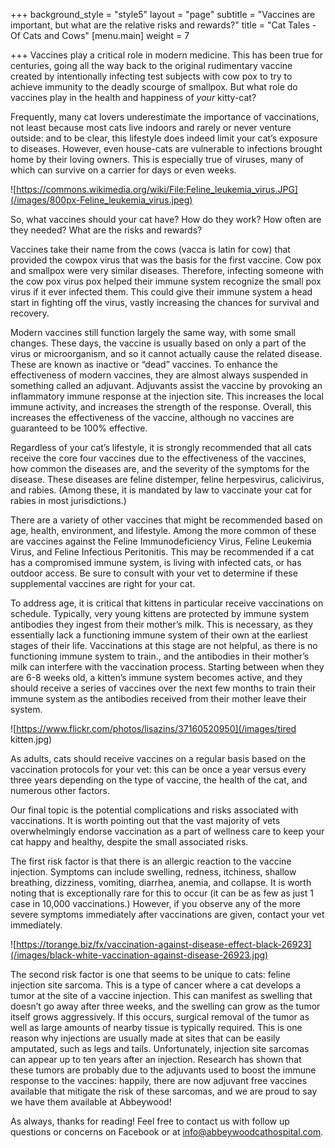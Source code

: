 +++
background_style = "style5"
layout = "page"
subtitle = "Vaccines are important, but what are the relative risks and rewards?"
title = "Cat Tales - Of Cats and Cows"
[menu.main]
weight = 7

+++
Vaccines play a critical role in modern medicine. This has been true for centuries, going all the way back to the original rudimentary vaccine created by intentionally infecting test subjects with cow pox to try to achieve immunity to the deadly scourge of smallpox. But what role do vaccines play in the health and happiness of _your_ kitty-cat?

Frequently, many cat lovers underestimate the importance of vaccinations, not least because most cats live indoors and rarely or never venture outside: and to be clear, this lifestyle does indeed limit your cat’s exposure to diseases. However, even house-cats are vulnerable to infections brought home by their loving owners. This is especially true of viruses, many of which can survive on a carrier for days or even weeks.

![https://commons.wikimedia.org/wiki/File:Feline_leukemia_virus.JPG](/images/800px-Feline_leukemia_virus.jpeg)

So, what vaccines should your cat have? How do they work? How often are they needed? What are the risks and rewards?

Vaccines take their name from the cows (vacca is latin for cow) that provided the cowpox virus that was the basis for the first vaccine. Cow pox and smallpox were very similar diseases. Therefore, infecting someone with the cow pox virus pox helped their immune system recognize the small pox virus if it ever infected them. This could give their immune system a head start in fighting off the virus, vastly increasing the chances for survival and recovery.

Modern vaccines still function largely the same way, with some small changes. These days, the vaccine is usually based on only a part of the virus or microorganism, and so it cannot actually cause the related disease. These are known as inactive or “dead” vaccines. To enhance the effectiveness of modern vaccines, they are almost always suspended in something called an adjuvant. Adjuvants assist the vaccine by provoking an inflammatory immune response at the injection site. This increases the local immune activity, and increases the strength of the response. Overall, this increases the effectiveness of the vaccine, although no vaccines are guaranteed to be 100% effective.

Regardless of your cat’s lifestyle, it is strongly recommended that all cats receive the core four vaccines due to the effectiveness of the vaccines, how common the diseases are, and the severity of the symptoms for the disease. These diseases are feline distemper, feline herpesvirus, calicivirus, and rabies. (Among these, it is mandated by law to vaccinate your cat for rabies in most jurisdictions.)

There are a variety of other vaccines that might be recommended based on age, health, environment, and lifestyle. Among the more common of these are vaccines against the Feline Immunodeficiency Virus, Feline Leukemia Virus, and Feline Infectious Peritonitis. This may be recommended if a cat has a compromised immune system, is living with infected cats, or has outdoor access. Be sure to consult with your vet to determine if these supplemental vaccines are right for your cat.

To address age, it is critical that kittens in particular receive vaccinations on schedule. Typically, very young kittens are protected by immune system antibodies they ingest from their mother’s milk. This is necessary, as they essentially lack a functioning immune system of their own at the earliest stages of their life. Vaccinations at this stage are not helpful, as there is no functioning immune system to train., and the antibodies in their mother’s milk can interfere with the vaccination process. Starting between when they are 6-8 weeks old, a kitten’s immune system becomes active, and they should receive a series of vaccines over the next few months to train their immune system as the antibodies received from their mother leave their system.

![https://www.flickr.com/photos/lisazins/37160520950](/images/tired kitten.jpg)

As adults, cats should receive vaccines on a regular basis based on the vaccination protocols for your vet: this can be once a year versus every three years depending on the type of vaccine, the health of the cat, and numerous other factors.

Our final topic is the potential complications and risks associated with vaccinations. It is worth pointing out that the vast majority of vets overwhelmingly endorse vaccination as a part of wellness care to keep your cat happy and healthy, despite the small associated risks.

The first risk factor is that there is an allergic reaction to the vaccine injection. Symptoms can include swelling, redness, itchiness, shallow breathing, dizziness, vomiting, diarrhea, anemia, and collapse. It is worth noting that is exceptionally rare for this to occur (it can be as few as just 1 case in 10,000 vaccinations.) However, if you observe any of the more severe symptoms immediately after vaccinations are given, contact your vet immediately.

![https://torange.biz/fx/vaccination-against-disease-effect-black-26923](/images/black-white-vaccination-against-disease-26923.jpg)

The second risk factor is one that seems to be unique to cats: feline injection site sarcoma. This is a type of cancer where a cat develops a tumor at the site of a vaccine injection. This can manifest as swelling that doesn’t go away after three weeks, and the swelling can grow as the tumor itself grows aggressively. If this occurs, surgical removal of the tumor as well as large amounts of nearby tissue is typically required. This is one reason why injections are usually made at sites that can be easily amputated, such as legs and tails. Unfortunately, injection site sarcomas can appear up to ten years after an injection. Research has shown that these tumors are probably due to the adjuvants used to boost the immune response to the vaccines: happily, there are now adjuvant free vaccines available that mitigate the risk of these sarcomas, and we are proud to say we have them available at Abbeywood!

As always, thanks for reading! Feel free to contact us with follow up questions or concerns on Facebook or at info@abbeywoodcathospital.com.